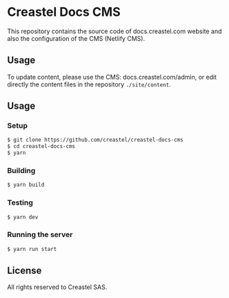 # Creastel Docs CMS

This repository contains the source code of docs.creastel.com website and also the configuration of the CMS (Netlify CMS).

## Usage

To update content, please use the CMS: docs.creastel.com/admin, or edit directly the content files in the repository `./site/content`.

## Usage

### Setup

```sh
$ git clone https://github.com/creastel/creastel-docs-cms
$ cd creastel-docs-cms
$ yarn
```

### Building

```sh
$ yarn build
```

### Testing

```sh
$ yarn dev
```

### Running the server

```sh
$ yarn run start
```

## License

All rights reserved to Creastel SAS.